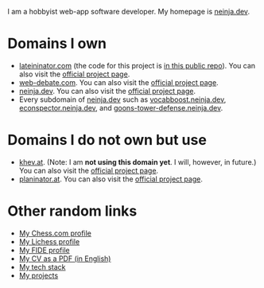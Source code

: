 I am a hobbyist web-app software developer. My homepage is [neinja.dev](https://neinja.dev).

# Domains I own

- [lateininator.com](https://lateininator.com/dashboard) (the code for this project is [in this public repo](https://github.com/neinja007/lateininator)). You can also visit the [official project page](https://neinja.dev/projects/lateininator-v3).
- [web-debate.com](https://web-debate.com). You can also visit the [official project page](https://neinja.dev/projects/webdebate).
- [neinja.dev](https://neinja.dev). You can also visit the [official project page](https://neinja.dev/projects/my-homepage).
- Every subdomain of [neinja.dev](https://neinja.dev) such as [vocabboost.neinja.dev](https://vocabboost.neinja.dev), [econspector.neinja.dev](https://econspector.neinja.dev), and [goons-tower-defense.neinja.dev](https://goons-tower-defense.neinja.dev).

# Domains I do not own but use

- [khev.at](https://khev.at). (Note: I am **not using this domain yet**. I will, however, in future.) You can also visit the [official project page](https://neinja.dev/projects/khev.at-homepage).
- [planinator.at](https://www.planinator.at). You can also visit the [official project page](https://neinja.dev/projects/planinator).

# Other random links

- [My Chess.com profile](https://chess.com/member/nein_ja_007)
- [My Lichess profile](https://lichess.org/@/neinja007)
- [My FIDE profile](https://ratings.fide.com/profile/530011027)
- [My CV as a PDF (in English)](https://neinja.dev/cv-en.pdf)
- [My tech stack](https://neinja.dev/tech-stack)
- [My projects](https://neinja.dev/projects)
